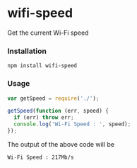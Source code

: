 # wifi-speed
 
 Get the current Wi-Fi speed 

### Installation

```
npm install wifi-speed

```

### Usage

```js
var getSpeed = require('./');

getSpeed(function (err, speed) {
  if (err) throw err;
  console.log('Wi-Fi Speed : ', speed);
});
```

The output of the above code will be 

```
Wi-Fi Speed : 217Mb/s
```

